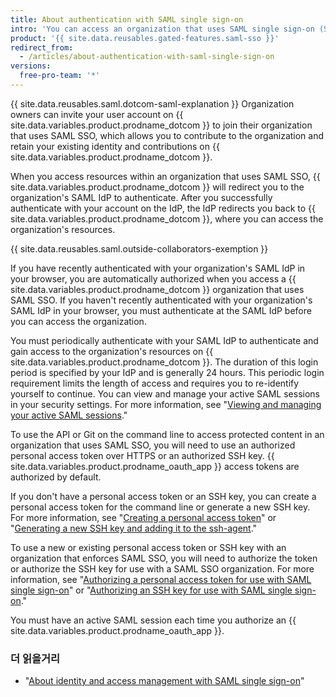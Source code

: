 ```yaml
---
title: About authentication with SAML single sign-on
intro: 'You can access an organization that uses SAML single sign-on (SSO) by authenticating through an identity provider (IdP). To authenticate with the API or Git on the command line when an organization enforces SAML SSO, you must authorize your personal access token or SSH key.'
product: '{{ site.data.reusables.gated-features.saml-sso }}'
redirect_from:
  - /articles/about-authentication-with-saml-single-sign-on
versions:
  free-pro-team: '*'
---
```


{{ site.data.reusables.saml.dotcom-saml-explanation }} Organization owners can invite your user account on {{ site.data.variables.product.prodname_dotcom }} to join their organization that uses SAML SSO, which allows you to contribute to the organization and retain your existing identity and contributions on {{ site.data.variables.product.prodname_dotcom }}.

When you access resources within an organization that uses SAML SSO, {{ site.data.variables.product.prodname_dotcom }} will redirect you to the organization's SAML IdP to authenticate. After you successfully authenticate with your account on the IdP, the IdP redirects you back to {{ site.data.variables.product.prodname_dotcom }}, where you can access the organization's resources.

{{ site.data.reusables.saml.outside-collaborators-exemption }}

If you have recently authenticated with your organization's SAML IdP in your browser, you are automatically authorized when you access a {{ site.data.variables.product.prodname_dotcom }} organization that uses SAML SSO. If you haven't recently authenticated with your organization's SAML IdP in your browser, you must authenticate at the SAML IdP before you can access the organization.

You must periodically authenticate with your SAML IdP to authenticate and gain access to the organization's resources on {{ site.data.variables.product.prodname_dotcom }}. The duration of this login period is specified by your IdP and is generally 24 hours. This periodic login requirement limits the length of access and requires you to re-identify yourself to continue. You can view and manage your active SAML sessions in your security settings. For more information, see "[Viewing and managing your active SAML sessions](/articles/viewing-and-managing-your-active-saml-sessions)."

To use the API or Git on the command line to access protected content in an organization that uses SAML SSO, you will need to use an authorized personal access token over HTTPS or an authorized SSH key. {{ site.data.variables.product.prodname_oauth_app }} access tokens are authorized by default.

If you don't have a personal access token or an SSH key, you can create a personal access token for the command line or generate a new SSH key. For more information, see "[Creating a personal access token](/github/authenticating-to-github/creating-a-personal-access-token)" or "[Generating a new SSH key and adding it to the ssh-agent](/articles/generating-a-new-ssh-key-and-adding-it-to-the-ssh-agent)."

To use a new or existing personal access token or SSH key with an organization that enforces SAML SSO, you will need to authorize the token or authorize the SSH key for use with a SAML SSO organization. For more information, see "[Authorizing a personal access token for use with SAML single sign-on](/articles/authorizing-a-personal-access-token-for-use-with-saml-single-sign-on)" or "[Authorizing an SSH key for use with SAML single sign-on](/articles/authorizing-an-ssh-key-for-use-with-saml-single-sign-on)."

You must have an active SAML session each time you authorize an {{ site.data.variables.product.prodname_oauth_app }}.

### 더 읽을거리

- "[About identity and access management with SAML single sign-on](/github/setting-up-and-managing-organizations-and-teams/about-identity-and-access-management-with-saml-single-sign-on)"
